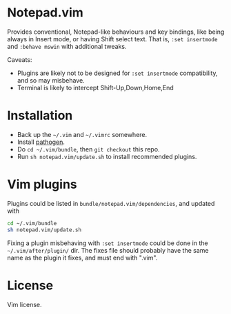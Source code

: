 Notepad.vim
===========

Provides conventional, Notepad-like behaviours and key bindings,
like being always in Insert mode, or having Shift select text.
That is, `:set insertmode` and `:behave mswin` with additional tweaks.

Caveats:
* Plugins are likely not to be designed for
  `:set insertmode` compatibility, and so may misbehave.
* Terminal is likely to intercept Shift-Up,Down,Home,End

# Installation
- Back up the `~/.vim` and `~/.vimrc` somewhere.
- Install [pathogen](https://github.com/tpope/vim-pathogen).
- Do `cd ~/.vim/bundle`, then `git checkout` this repo.
- Run `sh notepad.vim/update.sh` to install recommended plugins.

# Vim plugins
Plugins could be listed in `bundle/notepad.vim/dependencies`, and updated with
```sh
cd ~/.vim/bundle
sh notepad.vim/update.sh
```

Fixing a plugin misbehaving with `:set insertmode` could be done in the
`~/.vim/after/plugin/` dir.
The fixes file should probably have the same name as the plugin it fixes,
and must end with ".vim".

# License
Vim license.
